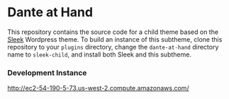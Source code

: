 # Dante at Hand
This repository contains the source code for a child theme based on the [Sleek](http://sleek.korra.io/) Wordpress theme. To build an instance of this subtheme, clone this repository to your `plugins` directory, change the `dante-at-hand` directory name to `sleek-child`, and install both Sleek and this subtheme. 

### Development Instance
http://ec2-54-190-5-73.us-west-2.compute.amazonaws.com/
